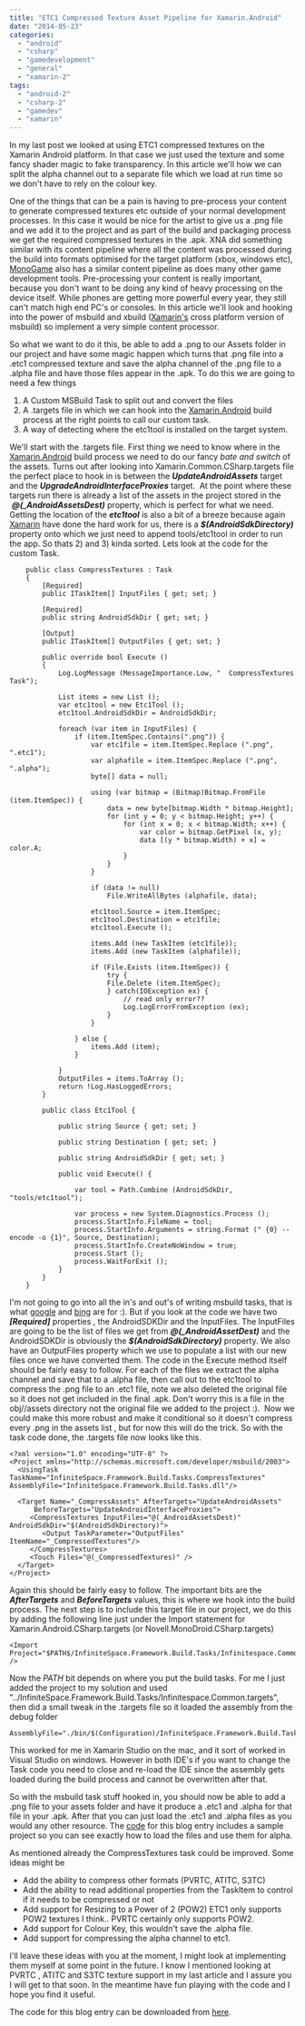 ```yaml
---
title: "ETC1 Compressed Texture Asset Pipeline for Xamarin.Android"
date: "2014-05-23"
categories: 
  - "android"
  - "csharp"
  - "gamedevelopment"
  - "general"
  - "xamarin-2"
tags: 
  - "android-2"
  - "csharp-2"
  - "gamedev"
  - "xamarin"
---
```


In my last post we looked at using ETC1 compressed textures on the Xamarin Android platform. In that case we just used the texture and some fancy shader magic to fake transparency. In this article we'll how we can split the alpha channel out to a separate file which we load at run time so we don't have to rely on the colour key.

One of the things that can be a pain is having to pre-process your content to generate compressed textures etc outside of your normal development processes. In this case it would be nice for the artist to give us a .png file and we add it to the project and as part of the build and packaging process we get the required compressed textures in the .apk. XNA did something similar with its content pipeline where all the content was processed during the build into formats optimised for the target platform (xbox, windows etc), [MonoGame](http://monogame.net) also has a similar content pipeline as does many other game development tools. Pre-processing your content is really important, because you don't want to be doing any kind of heavy processing on the device itself. While phones are getting more powerful every year, they still can't match high end PC's or consoles. In this article we'll look and hooking into the power of msbuild and xbuild ([Xamarin's](http://xamarin.com) cross platform version of msbuild) so implement a very simple content processor.

So what we want to do it this, be able to add a .png to our Assets folder in our project and have some magic happen which turns that .png file into a .etc1 compressed texture and save the alpha channel of the .png file to a .alpha file and have those files appear in the .apk. To do this we are going to need a few things

1. A Custom MSBuild Task to split out and convert the files
2. A .targets file in which we can hook into the [Xamarin.Android](http://xamarin.com) build process at the right points to call our custom task.
3. A way of detecting where the etc1tool is installed on the target system.

We'll start with the .targets file. First thing we need to know where in the [Xamarin.Android](http://xamarin.com) build process we need to do our fancy _bate and switch_ of the assets. Turns out after looking into Xamarin.Common.CSharp.targets file the perfect place to hook in is between the **_UpdateAndroidAssets_** target and the **_UpgradeAndroidInterfaceProxies_** target.  At the point where these targets run there is already a list of the assets in the project stored in the  **_@(\_AndroidAssetsDest)_** property, which is perfect for what we need. Getting the location of the **_etc1tool_** is also a bit of a breeze because again [Xamarin](http://xamarin.com) have done the hard work for us, there is a **_$(AndroidSdkDirectory)_** property onto which we just need to append tools/etc1tool in order to run the app. So thats 2) and 3) kinda sorted. Lets look at the code for the custom Task.

```
	public class CompressTextures : Task
	{
		[Required]
		public ITaskItem[] InputFiles { get; set; }

		[Required]
		public string AndroidSdkDir { get; set; }

		[Output]
		public ITaskItem[] OutputFiles { get; set; }

		public override bool Execute ()
		{
			Log.LogMessage (MessageImportance.Low, "  CompressTextures Task");

			List items = new List ();
			var etc1tool = new Etc1Tool ();
			etc1tool.AndroidSdkDir = AndroidSdkDir;

			foreach (var item in InputFiles) {
				if (item.ItemSpec.Contains(".png")) {
					var etc1file = item.ItemSpec.Replace (".png", ".etc1");
					var alphafile = item.ItemSpec.Replace (".png", ".alpha");
					byte[] data = null;

					using (var bitmap = (Bitmap)Bitmap.FromFile (item.ItemSpec)) {
						data = new byte[bitmap.Width * bitmap.Height];
						for (int y = 0; y < bitmap.Height; y++) {
							for (int x = 0; x < bitmap.Width; x++) {
								var color = bitmap.GetPixel (x, y);
								data [(y * bitmap.Width) + x] = color.A;
							}
						}
					}
						
					if (data != null)
						File.WriteAllBytes (alphafile, data);

					etc1tool.Source = item.ItemSpec;
					etc1tool.Destination = etc1file;
					etc1tool.Execute ();

					items.Add (new TaskItem (etc1file));
					items.Add (new TaskItem (alphafile));

					if (File.Exists (item.ItemSpec)) {
						try {
						File.Delete (item.ItemSpec);
						} catch(IOException ex) {
							// read only error??
							Log.LogErrorFromException (ex);
						}
					}

				} else {
					items.Add (item);
				}

			}
			OutputFiles = items.ToArray ();
			return !Log.HasLoggedErrors;
		}

		public class Etc1Tool {

			public string Source { get; set; }

			public string Destination { get; set; }

			public string AndroidSdkDir { get; set; }

			public void Execute() {

				var tool = Path.Combine (AndroidSdkDir, "tools/etc1tool");

				var process = new System.Diagnostics.Process ();
				process.StartInfo.FileName = tool;
				process.StartInfo.Arguments = string.Format (" {0} --encode -o {1}", Source, Destination);
				process.StartInfo.CreateNoWindow = true;
				process.Start ();
				process.WaitForExit ();
			}
		}
	}

```

I'm not going to go into all the in's and out's of writing msbuild tasks, that is what [google](https://www.google.co.uk/#q=how+to+write+a+msbuild+task) and [bing](https://www.bing.com/search?q=How+to+write+an+msbuild+task) are for :). But if you look at the code we have two _**\[Required\]**_ properties , the AndroidSDKDir and the InputFiles. The InputFiles are going to be the list of files we get from **_@(\_AndroidAssetDest)_** and the AndroidSDKDir is obviously the _**$(AndroidSdkDirectory)**_ property. We also have an OutputFiles property which we use to populate a list with our new files once we have converted them. The code in the Execute method itself should be fairly easy to follow. For each of the files we extract the alpha channel and save that to a .alpha file, then call out to the etc1tool to compress the .png file to an .etc1 file, note we also deleted the original file so it does not get included in the final .apk. Don't worry this is a file in the obj/<Configuration>/assets directory not the original file we added to the project :).  Now we could make this more robust and make it conditional so it doesn't compress every .png in the assets list , but for now this will do the trick. So with the task code done, the .targets file now looks like this.

```
<?xml version="1.0" encoding="UTF-8" ?>
<Project xmlns="http://schemas.microsoft.com/developer/msbuild/2003">
  <UsingTask TaskName="InfiniteSpace.Framework.Build.Tasks.CompressTextures" AssemblyFile="InfiniteSpace.Framework.Build.Tasks.dll"/>

  <Target Name="_CompressAssets" AfterTargets="UpdateAndroidAssets" 
      BeforeTargets="UpdateAndroidInterfaceProxies">
     <CompressTextures InputFiles="@(_AndroidAssetsDest)" AndroidSdkDir="$(AndroidSdkDirectory)">
        <Output TaskParameter="OutputFiles" ItemName="_CompressedTextures"/>
     </CompressTextures>
     <Touch Files="@(_CompressedTextures)" />
  </Target>
</Project>

```

Again this should be fairly easy to follow. The important bits are the **_AfterTargets_** and **_BeforeTargets_** values, this is where we hook into the build process. The next step is to include this target file in our project, we do this by adding the following line just under the Import statement for Xamarin.Android.CSharp.targets (or Novell.MonoDroid.CSharp.targets)

```
<Import Project="$PATH$/InfiniteSpace.Framework.Build.Tasks/Infinitespace.Common.targets" />

```

Now the $PATH$ bit depends on where you put the build tasks. For me I just added the project to my solution and used "../InfiniteSpace.Framework.Build.Tasks/Infinitespace.Common.targets", then did a small tweak in the .targets file so it loaded the assembly from the debug folder

```
AssemblyFile="./bin/$(Configuration)/InfiniteSpace.Framework.Build.Tasks.dll"

```

This worked for me in Xamarin Studio on the mac, and it sort of worked in Visual Studio on windows. However in both IDE's if you want to change the Task code you need to close and re-load the IDE since the assembly gets loaded during the build process and cannot be overwritten after that.

So with the msbuild task stuff hooked in, you should now be able to add a .png file to your assets folder and have it produce a .etc1 and .alpha for that file in your .apk. After that you can just load the .etc1 and .alpha files as you would any other resource. The [code](https://github.com/infinitespace-studios/Blog/tree/master/Etc1ContentPipeline) for this blog entry includes a sample project so you can see exactly how to load the files and use them for alpha.

As mentioned already the CompressTextures task could be improved. Some ideas might be

- Add the ability to compress other formats (PVRTC, ATITC, S3TC)
- Add the ability to read additional properties from the TaskItem to control if it needs to be compressed or not
- Add support for Resizing to a Power of 2 (POW2) ETC1 only supports POW2 textures I think.. PVRTC certainly only supports POW2.
- Add support for Colour Key, this wouldn't save the .alpha file.
- Add support for compressing the alpha channel to etc1.

I'll leave these ideas with you at the moment, I might look at implementing them myself at some point in the future. I know I mentioned looking at PVRTC , ATITC and S3TC texture support in my last article and I assure you I will get to that soon. In the meantime have fun playing with the code and I hope you find it useful.

The code for this blog entry can be downloaded from [here](https://github.com/infinitespace-studios/Blog/tree/master/Etc1ContentPipeline).
